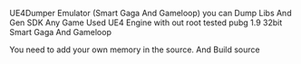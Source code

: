 UE4Dumper Emulator (Smart Gaga And Gameloop)
you can Dump Libs And Gen SDK Any Game Used UE4 Engine with out root
tested pubg 1.9 32bit Smart Gaga And Gameloop

You need to add your own memory in the source. And Build source
